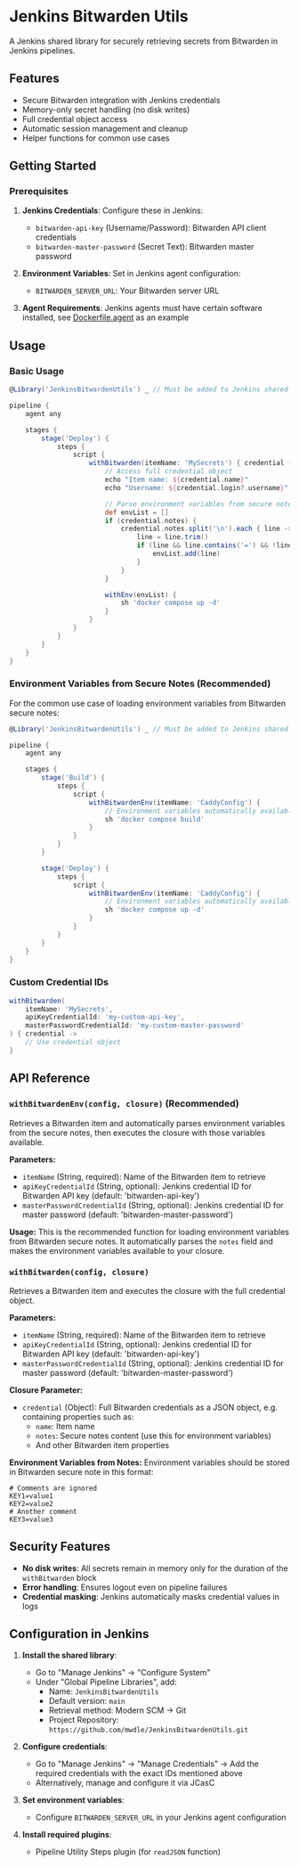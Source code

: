# Jenkins Bitwarden Utils

A Jenkins shared library for securely retrieving secrets from Bitwarden in Jenkins pipelines.

## Features

- Secure Bitwarden integration with Jenkins credentials
- Memory-only secret handling (no disk writes)
- Full credential object access
- Automatic session management and cleanup
- Helper functions for common use cases

## Getting Started

### Prerequisites

1. **Jenkins Credentials**: Configure these in Jenkins:

   - `bitwarden-api-key` (Username/Password): Bitwarden API client credentials
   - `bitwarden-master-password` (Secret Text): Bitwarden master password

2. **Environment Variables**: Set in Jenkins agent configuration:

   - `BITWARDEN_SERVER_URL`: Your Bitwarden server URL

3. **Agent Requirements**: Jenkins agents must have certain software installed, see [Dockerfile.agent](https://github.com/mwdle/JenkinsConfig/blob/master/Dockerfile.agent) as an example

## Usage

### Basic Usage

```groovy
@Library('JenkinsBitwardenUtils') _ // Must be added to Jenkins shared library configurations -- See https://www.jenkins.io/doc/book/pipeline/shared-libraries/

pipeline {
    agent any

    stages {
        stage('Deploy') {
            steps {
                script {
                    withBitwarden(itemName: 'MySecrets') { credential ->
                        // Access full credential object
                        echo "Item name: ${credential.name}"
                        echo "Username: ${credential.login?.username}"

                        // Parse environment variables from secure notes
                        def envList = []
                        if (credential.notes) {
                            credential.notes.split('\n').each { line ->
                                line = line.trim()
                                if (line && line.contains('=') && !line.startsWith('#')) {
                                    envList.add(line)
                                }
                            }
                        }

                        withEnv(envList) {
                            sh 'docker compose up -d'
                        }
                    }
                }
            }
        }
    }
}
```

### Environment Variables from Secure Notes (Recommended)

For the common use case of loading environment variables from Bitwarden secure notes:

```groovy
@Library('JenkinsBitwardenUtils') _ // Must be added to Jenkins shared library configurations -- See https://www.jenkins.io/doc/book/pipeline/shared-libraries/

pipeline {
    agent any

    stages {
        stage('Build') {
            steps {
                script {
                    withBitwardenEnv(itemName: 'CaddyConfig') {
                        // Environment variables automatically available
                        sh 'docker compose build'
                    }
                }
            }
        }

        stage('Deploy') {
            steps {
                script {
                    withBitwardenEnv(itemName: 'CaddyConfig') {
                        // Environment variables automatically available
                        sh 'docker compose up -d'
                    }
                }
            }
        }
    }
}
```

### Custom Credential IDs

```groovy
withBitwarden(
    itemName: 'MySecrets',
    apiKeyCredentialId: 'my-custom-api-key',
    masterPasswordCredentialId: 'my-custom-master-password'
) { credential ->
    // Use credential object
}
```

## API Reference

### `withBitwardenEnv(config, closure)` (Recommended)

Retrieves a Bitwarden item and automatically parses environment variables from the secure notes, then executes the closure with those variables available.

**Parameters:**

- `itemName` (String, required): Name of the Bitwarden item to retrieve
- `apiKeyCredentialId` (String, optional): Jenkins credential ID for Bitwarden API key (default: 'bitwarden-api-key')
- `masterPasswordCredentialId` (String, optional): Jenkins credential ID for master password (default: 'bitwarden-master-password')

**Usage:**
This is the recommended function for loading environment variables from Bitwarden secure notes. It automatically parses the `notes` field and makes the environment variables available to your closure.

### `withBitwarden(config, closure)`

Retrieves a Bitwarden item and executes the closure with the full credential object.

**Parameters:**

- `itemName` (String, required): Name of the Bitwarden item to retrieve
- `apiKeyCredentialId` (String, optional): Jenkins credential ID for Bitwarden API key (default: 'bitwarden-api-key')
- `masterPasswordCredentialId` (String, optional): Jenkins credential ID for master password (default: 'bitwarden-master-password')

**Closure Parameter:**

- `credential` (Object): Full Bitwarden credentials as a JSON object, e.g. containing properties such as:
  - `name`: Item name
  - `notes`: Secure notes content (use this for environment variables)
  - And other Bitwarden item properties

**Environment Variables from Notes:**
Environment variables should be stored in Bitwarden secure note in this format:

```env
# Comments are ignored
KEY1=value1
KEY2=value2
# Another comment
KEY3=value3
```

## Security Features

- **No disk writes**: All secrets remain in memory only for the duration of the `withBitwarden` block
- **Error handling**: Ensures logout even on pipeline failures
- **Credential masking**: Jenkins automatically masks credential values in logs

## Configuration in Jenkins

1. **Install the shared library**:

   - Go to "Manage Jenkins" → "Configure System"
   - Under "Global Pipeline Libraries", add:
     - Name: `JenkinsBitwardenUtils`
     - Default version: `main`
     - Retrieval method: Modern SCM → Git
     - Project Repository: `https://github.com/mwdle/JenkinsBitwardenUtils.git`

2. **Configure credentials**:

   - Go to "Manage Jenkins" → "Manage Credentials" → Add the required credentials with the exact IDs mentioned above
   - Alternatively, manage and configure it via JCasC

3. **Set environment variables**:

   - Configure `BITWARDEN_SERVER_URL` in your Jenkins agent configuration

4. **Install required plugins**:
   - Pipeline Utility Steps plugin (for `readJSON` function)
